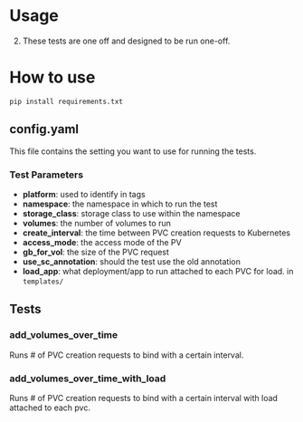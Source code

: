 # Usage

2. These tests are one off and designed to be run one-off.

# How to use

`pip install requirements.txt`

## config.yaml

This file contains the setting you want to use for running the tests.

### Test Parameters

- **platform**:  used to identify in tags
- **namespace**: the namespace in which to run the test
- **storage_class**: storage class to use within the namespace
- **volumes**: the number of volumes to run
- **create_interval**: the time between PVC creation requests to Kubernetes
- **access_mode**: the access mode of the PV
- **gb_for_vol**: the size of the PVC request
- **use_sc_annotation**: should the test use the old annotation
- **load_app**: what deployment/app to run attached to each PVC for load. in `templates/`

## Tests

### add_volumes_over_time

Runs # of PVC creation requests to bind with a certain interval.

### add_volumes_over_time_with_load

Runs # of PVC creation requests to bind with a certain interval with load attached to each pvc.
